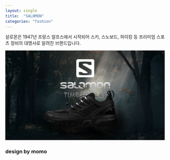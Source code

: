 ```yaml
---
layout: single
title:  "SALOMON"
categories: "fashion"
---
```


 살로몬은 1947년 프랑스 알프스에서 시작되어 스키, 스노보드, 하이킹 등 프리미엄 스포츠 장비의 대명사로 알려진 브랜드입니다.

![Alt text](/images/salomon_img1.png "Optional title")

### design by momo
